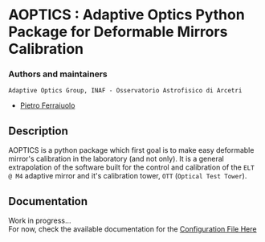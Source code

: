 # AOPTICS : Adaptive Optics Python Package for Deformable Mirrors Calibration
### Authors and maintainers
`Adaptive Optics Group, INAF - Osservatorio Astrofisico di Arcetri`
- [Pietro Ferraiuolo](pietro.ferraiuolo@inaf.it)

## Description
AOPTICS is a python package which first goal is to make easy deformable mirror's calibration in the laboratory (and not only). It is a general extrapolation of the software built for the control and calibration of the `ELT @ M4` adaptive mirror and it's calibration tower, `OTT` (`Optical Test Tower`).

## Documentation
Work in progress...<br>
For now, check the available documentation for the [Configuration File Here](./aoptics/core/_configurations/DOCS.md)
